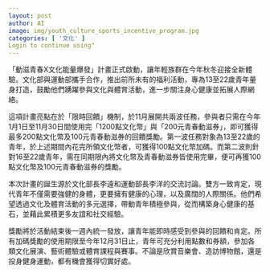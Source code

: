 ```yaml
---
layout: post
author: AI
image: img/youth_culture_sports_incentive_program.jpg
categories: [ '文化' ]
Login to continue using"
---
```

「動滋青春X文化能量爆發」計畫正式啟動，讓年輕族群在今年秋冬迎接全新體驗。文化部與運動部攜手合作，推出前所未有的福利活動，專為13至22歲青年量身打造，鼓勵他們踴躍參與文化與體育活動，進一步關注身心健康並拓展人際網絡。

這項計畫亮點在於「限時回饋」機制，於11月展開共兩波任務，參與者只需在今年1月1日至11月30日間使用完「1200點文化幣」與「200元青春動滋券」，即可獲得最多200點文化幣及100元青春動滋券的回饋獎勵。第一波任務對象為13至22歲的青年，於上述期間內花完所領文化幣者，可獲得100點文化幣加碼。而第二波則針對16至22歲青年，需在同期限內將文化幣及青春動滋券皆使用完畢，便可再獲100點文化幣及100元青春動滋券的獎勵。

本次計畫的誕生源於文化部長李遠和運動部長李洋的交流討論。雙方一致肯定，現代青年不僅需要強健的身體，更要擁有健康的心理，以及廣闊的人際關係。他們希望透過文化及體育活動的多元選擇，帶動青年積極參與，從而構築身心健康的基石，並藉此累積更多友誼和社交經驗。

獎勵將於活動結束後一週內統一發放，讓青年能即時感受到參與的回饋和肯定。所有加碼獎勵的使用期限至今年12月31日止，青年可充分利用點數和券額，參加各類文化展演、藝術體驗或體育課程與賽事。不論是欣賞音樂會、造訪博物館，還是投身健身運動，都有機會獲得切實好處。

